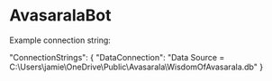 # AvasaralaBot

Example connection string:

"ConnectionStrings": {
"DataConnection": "Data Source = C:\\Users\\jamie\\OneDrive\\Public\\Avasarala\\WisdomOfAvasarala.db"
}
